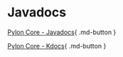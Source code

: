 # Javadocs

[Pylon Core - Javadocs](https://pylonmc.github.io/pylon-core/docs/javadoc/){ .md-button }

[Pylon Core - Kdocs](https://pylonmc.github.io/pylon-core/docs/kdoc/){ .md-button }
